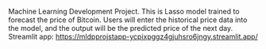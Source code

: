 Machine Learning Development Project.
This is Lasso model trained to forecast the price of Bitcoin. 
Users will enter the historical price data into the model, and the output will be the predicted price of the next day.
Streamlit app: https://mldpprojstapp-ycpixpggz4gjuhsro6jngy.streamlit.app/
